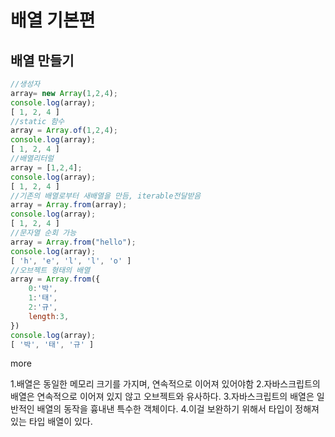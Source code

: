 # 배열 기본편

## 배열 만들기

```js
//생성자
array= new Array(1,2,4);
console.log(array);
[ 1, 2, 4 ]
//static 함수
array = Array.of(1,2,4);
console.log(array);
[ 1, 2, 4 ]
//배열리터럴
array = [1,2,4];
console.log(array);
[ 1, 2, 4 ]
//기존의 배열로부터 새배열을 만듬, iterable전달받음
array = Array.from(array);
console.log(array);
[ 1, 2, 4 ]
//문자열 순회 가능
array = Array.from("hello");
console.log(array);
[ 'h', 'e', 'l', 'l', 'o' ]
//오브젝트 형태의 배열
array = Array.from({
    0:'박',
    1:'태',
    2:'규',
    length:3,
})
console.log(array);
[ '박', '태', '규' ]
```
more

1.배열은 동일한 메모리 크기를 가지며, 연속적으로 이어져 있어야함
2.자바스크립트의 배열은 연속적으로 이어져 있지 않고 오브젝트와 유사하다. 
3.자바스크립트의 배열은 일반적인 배열의 동작을 흉내낸 특수한 객체이다.
4.이걸 보완하기 위해서 타입이 정해져 있는 타입 배열이 있다. 